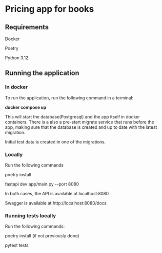 # Pricing app for books

## Requirements

Docker

Poetry

Python 3.12

## Running the application

### In docker

To run the application, run the following command in a terminal:

**docker compose up**

This will start the database(Postgresql) and the app itself in docker containers.
There is a also a pre-start migrate service that runs before the app, making sure
that the database is created and up to date with the latest migration.

Initial test data is created in one of the migrations.

### Locally
Run the following commands

poetry install

fastapi dev app/main.py --port 8080




In both cases, the API is available at localhost:8080

Swagger is available at http://localhost:8080/docs


### Running tests locally

Run the following commands:

poetry install (if not previously done)

pytest tests
